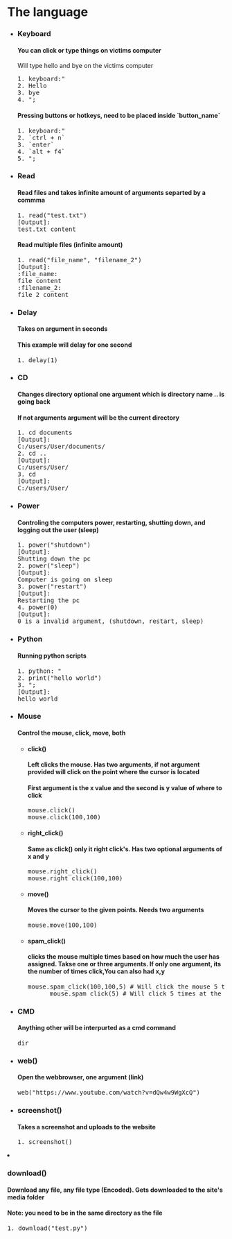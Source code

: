 # The language 
<ul>
<li><h3>Keyboard</h3>
  <h4>You can click or type things on victims computer</h4>
Will type hello and bye on the victims computer
<pre>
1. keyboard:"
2. Hello
3. bye
4. ";
</pre>
<h4>Pressing buttons or hotkeys, need to be placed inside `button_name`</h4>
<pre>
1. keyboard:"
2. `ctrl + n`
3. `enter`
4. `alt + f4`
5. ";
</li>
  
<li><h3>Read</h3>
<h4>Read files and takes infinite amount of arguments separted by a commma</h4>
<pre>
1. read("test.txt")
[Output]:
test.txt content
</pre>
<h4>Read multiple files (infinite amount)</h4>
<pre>
1. read("file_name", "filename_2")
[Output]:
:file_name:
file content
:filename_2:
file 2 content
</pre>
</li>
  
<li><h3>Delay</h3>
<h4>Takes on argument in seconds</h4>
<h4>This example will delay for one second</h4>
<pre>1. delay(1)</pre>
</li>

<li><h3>CD</h3>
<h4>Changes directory optional one argument which is directory name .. is going back</h4>
  <h4>If not arguments argument will be the current directory</h4>
<pre>
1. cd documents
[Output]:
C:/users/User/documents/
2. cd ..
[Output]:
C:/users/User/
3. cd 
[Output]:
C:/users/User/
</li>  
  
<li><h3>Power</h3>
<h4>Controling the computers power, restarting, shutting down, and logging out the user (sleep)</h4>
<pre>
1. power("shutdown")
[Output]:
Shutting down the pc
2. power("sleep")
[Output]:
Computer is going on sleep
3. power("restart")
[Output]:
Restarting the pc
4. power(0)
[Output]:
0 is a invalid argument, (shutdown, restart, sleep)
</pre>
</li>
  
<li><h3>Python</h3>
<h4>Running python scripts</h4>
<pre>
1. python: "
2. print("hello world")
3. ";
[Output]:
hello world
</pre>
</li>
 
<li><h3>Mouse</h3>
<h4>Control the mouse, click, move, both</h4>
  <ul>
    <li><h4>click()</h4>
      <h4>Left clicks the mouse. Has two arguments, if not argument provided will click on the point where the cursor is located</h4>
      <h4>First argument is the x value and the second is y value of where to click</h4>
      <pre>
mouse.click()
mouse.click(100,100)</pre>
    <li><h4>right_click()</h4>
      <h4>Same as click() only it right click's. Has two optional arguments of x and y</h4>
      <pre>
mouse.right_click()
mouse.right_click(100,100)</pre>     
    <li><h4>move()</h4>
      <h4>Moves the cursor to the given points. Needs two arguments</h4>
      <pre>mouse.move(100,100)</pre>
     <li><h4>spam_click()</h4>
      <h4>clicks the mouse multiple times based on how much the user has assigned. Takse one or three arguments. If only one argument, its the number of times click,You can also had x,y</h4>
      <pre>mouse.spam_click(100,100,5) # Will click the mouse 5 times at x=100, y=100    
      mouse.spam_click(5) # Will click 5 times at the cursor location</pre>
  </ul>
</li>  
  
<li><h3>CMD</h3>
<h4>Anything other will be interpurted as a cmd command</h4>
<pre>
dir
</pre>
</li>
<li><h3>web()</h3>
<h4>Open the webbrowser, one argument (link)</h4>
<pre>web("https://www.youtube.com/watch?v=dQw4w9WgXcQ")</pre>
</li>
<li><h3>screenshot()</h3>
<h4>Takes a screenshot and uploads to the website</h4>
<pre>1. screenshot()</pre>
</li>
</ul>
<li><h3>download()</h3>
<h4>Download any file, any file type (Encoded). Gets downloaded to the site's media folder</h4>
<h4>Note: you need to be in the same directory as the file</h4>
<pre>1. download("test.py")</pre>
</li>
</ul>

